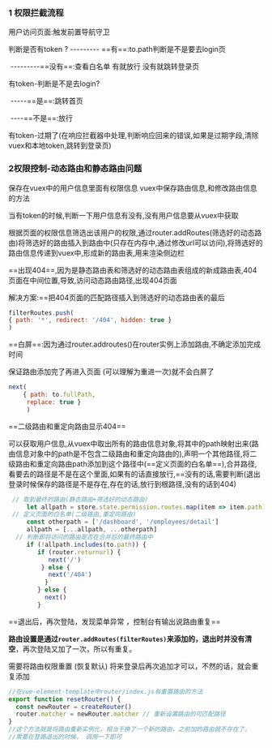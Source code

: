 ### 1 权限拦截流程

用户访问页面:触发前置导航守卫

判断是否有token ?  ---------  ==有==:to.path判断是不是要去login页

​                                       ---------==没有==:查看白名单 有就放行 没有就跳转登录页

有token-判断是不是去login?

​                                -----==是==:跳转首页

​                                 ----==不是==:放行

有token-过期了(在响应拦截器中处理,判断响应回来的错误,如果是过期字段,清除vuex和本地token,跳转到登录页)



### 2权限控制-动态路由和静态路由问题

保存在vuex中的用户信息里面有权限信息   vuex中保存路由信息,和修改路由信息的方法

当有token的时候,判断一下用户信息有没有,没有用户信息要从vuex中获取

根据页面的权限信息筛选出该用户的权限,通过router.addRoutes(筛选好的动态路由)将筛选好的路由插入到路由中(只存在内存中,通过修改url可以访问),将筛选好的路由信息传递到vuex中,形成新的路由表,用来渲染侧边栏

==出现404==,因为是静态路由表和筛选好的动态路由表组成的新成路由表,404页面在中间位置,导致,访问动态路由路径,出现404页面

解决方案:==把404页面的匹配路径插入到筛选好的动态路由表的最后

```js
filterRoutes.push(
{ path: '*', redirect: '/404', hidden: true }
)
```

==白屏==:因为通过router.addroutes()在router实例上添加路由,不确定添加完成时间

保证路由添加完了再进入页面 (可以理解为重进一次)就不会白屏了

```js
next(
    { path: to.fullPath,
     replace: true }
     )
```

==二级路由和重定向路由显示404==

可以获取用户信息,从vuex中取出所有的路由信息对象,将其中的path映射出来(路由信息对象中的path是不包含二级路由和重定向路由的),声明一个其他路径,将二级路由和重定向路由path添加到这个路径中(==定义页面的白名单==),合并路径,看要去的路径是不是在这个里面,如果有的话直接放行,==没有的话,需要判断(退出登录时候保存的路径是不是存在,存在的话,放行到根路径,没有的话到404)

```js
 // 取到最终的路由(静态路由+筛选好的动态路由)
     let allpath = store.state.permission.routes.map(item => item.path)
 // 定义页面的白名单(二级路由,重定向路由)
     const otherpath = ['/dashboard', '/employees/detail']
     allpath = [...allpath, ...otherpath]
  // 判断即将访问的路由是否在合并后的最终路由中
     if (!allpath.includes(to.path)) {
        if (router.returnurl) {
           next('/')
         } else {
           next('/404')
          }
        } else {
          next()
        }
```

==退出后，再次登陆，发现菜单异常 ，控制台有输出说路由重复==

**路由设置是通过`router.addRoutes(filterRoutes)`来添加的，退出时并没有清空**，再次登陆又加了一次，所以有重复。

需要将路由权限重置 (恢复默认)   将来登录后再次追加才可以，不然的话，就会重复添加

```js
//在vue-element-template中router/index.js有重置路由的方法
export function resetRouter() {
  const newRouter = createRouter()
  router.matcher = newRouter.matcher // 重新设置路由的可匹配路径
}
//这个方法就是将路由重新实例化，相当于换了一个新的路由，之前加的路由就不存在了，
//需要在登路退出的时候， 调用一下即可
```

